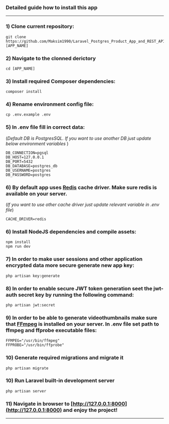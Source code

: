 ### Detailed guide how to install this app

---
### 1) Clone current repository:
```
git clone https://github.com/Maksim1990/Laravel_Postgres_Product_App_and_REST_API.git [APP_NAME]
```
### 2) Navigate to the clonned derictory
```
cd [APP_NAME]
```
### 3) Install required Composer dependencies:
```
composer install
```
### 4) Rename environment config file:
```
cp .env.example .env
```
### 5) In .env file fill in correct data:
(*Default DB is PostgresSQL. If you want to use another DB just update below environment variables* )
```
DB_CONNECTION=pgsql
DB_HOST=127.0.0.1
DB_PORT=5432
DB_DATABASE=postgres_db
DB_USERNAME=postgres
DB_PASSWORD=postgres
```
### 6) By default app uses [Redis](https://redis.io/) cache driver. **Make sure redis is available on your server**.
(*If you want to use other cache driver just update relevant variable in .env file*)
```
CACHE_DRIVER=redis
```
### 6) Install NodeJS dependencies and compile assets:
```
npm install
npm run dev
```
### 7) In order to make user sessions and other application encrypted data more secure generate new app key:
```
php artisan key:generate
```
### 8) In order to enable secure JWT token generation seet the **jwt-auth** secret key by running the following command:
```
php artisan jwt:secret
```
### 9) In order to be able to generate videothumbnails make sure that [FFmpeg](https://www.ffmpeg.org/) is installed on your server. In **.env** file set path to **ffmpeg** and **ffprobe** executable files:
```
FFMPEG="/usr/bin/ffmpeg"
FFPROBE="/usr/bin/ffprobe"
```
### 10) Generate required migrations and migrate it
```
php artisan migrate
```
### 10) Run Laravel built-in development server
```
php artisan server
```
### 11) Navigate in browser to [http://127.0.0.1:8000](http://127.0.0.1:8000) and enjoy the project!


---
